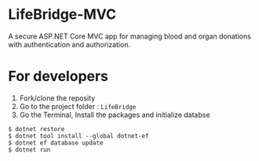 # LifeBridge-MVC
A secure ASP.NET Core MVC app for managing blood and organ donations with authentication and authorization.



# For developers
1. Fork/clone the reposity
2. Go to the project folder : `LifeBridge`
3. Go the Terminal, Install the packages and initialize databse
```
$ dotnet restore
$ dotnet tool install --global dotnet-ef
$ dotnet ef database update
$ dotnet run
```